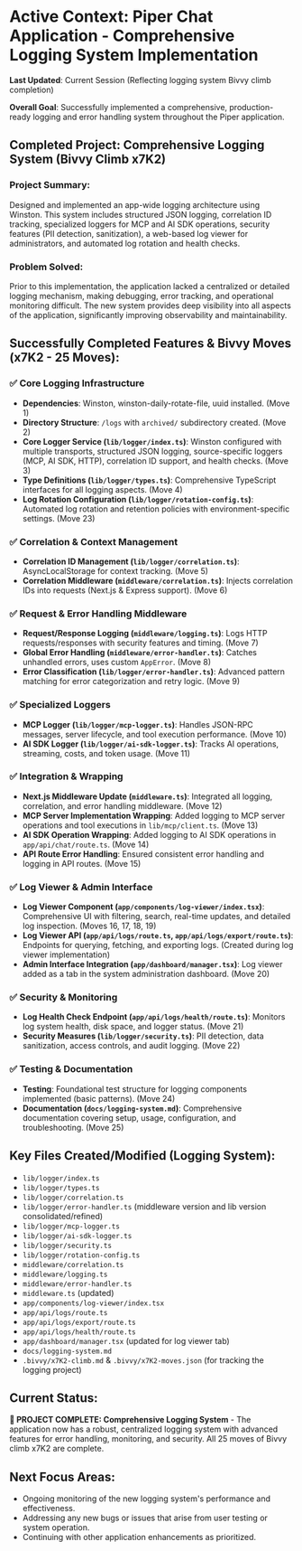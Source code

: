 # Active Context: Piper Chat Application - Comprehensive Logging System Implementation

**Last Updated**: Current Session (Reflecting logging system Bivvy climb completion)

**Overall Goal**: Successfully implemented a comprehensive, production-ready logging and error handling system throughout the Piper application.

## Completed Project: Comprehensive Logging System (Bivvy Climb x7K2)

### Project Summary:
Designed and implemented an app-wide logging architecture using Winston. This system includes structured JSON logging, correlation ID tracking, specialized loggers for MCP and AI SDK operations, security features (PII detection, sanitization), a web-based log viewer for administrators, and automated log rotation and health checks.

### Problem Solved:
Prior to this implementation, the application lacked a centralized or detailed logging mechanism, making debugging, error tracking, and operational monitoring difficult. The new system provides deep visibility into all aspects of the application, significantly improving observability and maintainability.

## Successfully Completed Features & Bivvy Moves (x7K2 - 25 Moves):

### ✅ **Core Logging Infrastructure**
- **Dependencies**: Winston, winston-daily-rotate-file, uuid installed. (Move 1)
- **Directory Structure**: `/logs` with `archived/` subdirectory created. (Move 2)
- **Core Logger Service (`lib/logger/index.ts`)**: Winston configured with multiple transports, structured JSON logging, source-specific loggers (MCP, AI SDK, HTTP), correlation ID support, and health checks. (Move 3)
- **Type Definitions (`lib/logger/types.ts`)**: Comprehensive TypeScript interfaces for all logging aspects. (Move 4)
- **Log Rotation Configuration (`lib/logger/rotation-config.ts`)**: Automated log rotation and retention policies with environment-specific settings. (Move 23)

### ✅ **Correlation & Context Management**
- **Correlation ID Management (`lib/logger/correlation.ts`)**: AsyncLocalStorage for context tracking. (Move 5)
- **Correlation Middleware (`middleware/correlation.ts`)**: Injects correlation IDs into requests (Next.js & Express support). (Move 6)

### ✅ **Request & Error Handling Middleware**
- **Request/Response Logging (`middleware/logging.ts`)**: Logs HTTP requests/responses with security features and timing. (Move 7)
- **Global Error Handling (`middleware/error-handler.ts`)**: Catches unhandled errors, uses custom `AppError`. (Move 8)
- **Error Classification (`lib/logger/error-handler.ts`)**: Advanced pattern matching for error categorization and retry logic. (Move 9)

### ✅ **Specialized Loggers**
- **MCP Logger (`lib/logger/mcp-logger.ts`)**: Handles JSON-RPC messages, server lifecycle, and tool execution performance. (Move 10)
- **AI SDK Logger (`lib/logger/ai-sdk-logger.ts`)**: Tracks AI operations, streaming, costs, and token usage. (Move 11)

### ✅ **Integration & Wrapping**
- **Next.js Middleware Update (`middleware.ts`)**: Integrated all logging, correlation, and error handling middleware. (Move 12)
- **MCP Server Implementation Wrapping**: Added logging to MCP server operations and tool executions in `lib/mcp/client.ts`. (Move 13)
- **AI SDK Operation Wrapping**: Added logging to AI SDK operations in `app/api/chat/route.ts`. (Move 14)
- **API Route Error Handling**: Ensured consistent error handling and logging in API routes. (Move 15)

### ✅ **Log Viewer & Admin Interface**
- **Log Viewer Component (`app/components/log-viewer/index.tsx`)**: Comprehensive UI with filtering, search, real-time updates, and detailed log inspection. (Moves 16, 17, 18, 19)
- **Log Viewer API (`app/api/logs/route.ts`, `app/api/logs/export/route.ts`)**: Endpoints for querying, fetching, and exporting logs. (Created during log viewer implementation)
- **Admin Interface Integration (`app/dashboard/manager.tsx`)**: Log viewer added as a tab in the system administration dashboard. (Move 20)

### ✅ **Security & Monitoring**
- **Log Health Check Endpoint (`app/api/logs/health/route.ts`)**: Monitors log system health, disk space, and logger status. (Move 21)
- **Security Measures (`lib/logger/security.ts`)**: PII detection, data sanitization, access controls, and audit logging. (Move 22)

### ✅ **Testing & Documentation**
- **Testing**: Foundational test structure for logging components implemented (basic patterns). (Move 24)
- **Documentation (`docs/logging-system.md`)**: Comprehensive documentation covering setup, usage, configuration, and troubleshooting. (Move 25)

## Key Files Created/Modified (Logging System):
- `lib/logger/index.ts`
- `lib/logger/types.ts`
- `lib/logger/correlation.ts`
- `lib/logger/error-handler.ts` (middleware version and lib version consolidated/refined)
- `lib/logger/mcp-logger.ts`
- `lib/logger/ai-sdk-logger.ts`
- `lib/logger/security.ts`
- `lib/logger/rotation-config.ts`
- `middleware/correlation.ts`
- `middleware/logging.ts`
- `middleware/error-handler.ts`
- `middleware.ts` (updated)
- `app/components/log-viewer/index.tsx`
- `app/api/logs/route.ts`
- `app/api/logs/export/route.ts`
- `app/api/logs/health/route.ts`
- `app/dashboard/manager.tsx` (updated for log viewer tab)
- `docs/logging-system.md`
- `.bivvy/x7K2-climb.md` & `.bivvy/x7K2-moves.json` (for tracking the logging project)

## Current Status:
**🎉 PROJECT COMPLETE: Comprehensive Logging System** - The application now has a robust, centralized logging system with advanced features for error handling, monitoring, and security. All 25 moves of Bivvy climb x7K2 are complete.

## Next Focus Areas:
- Ongoing monitoring of the new logging system's performance and effectiveness.
- Addressing any new bugs or issues that arise from user testing or system operation.
- Continuing with other application enhancements as prioritized.